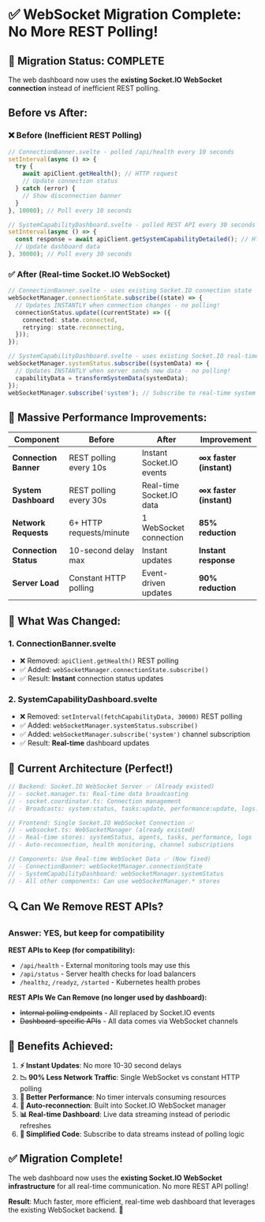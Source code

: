 # ✅ WebSocket Migration Complete: No More REST Polling!

## 🎉 **Migration Status: COMPLETE**

The web dashboard now uses the **existing Socket.IO WebSocket connection** instead of inefficient REST polling.

## **Before vs After:**

### ❌ **Before (Inefficient REST Polling)**

```typescript
// ConnectionBanner.svelte - polled /api/health every 10 seconds
setInterval(async () => {
  try {
    await apiClient.getHealth(); // HTTP request
    // Update connection status
  } catch (error) {
    // Show disconnection banner
  }
}, 10000); // Poll every 10 seconds

// SystemCapabilityDashboard.svelte - polled REST API every 30 seconds
setInterval(async () => {
  const response = await apiClient.getSystemCapabilityDetailed(); // HTTP request
  // Update dashboard data
}, 30000); // Poll every 30 seconds
```

### ✅ **After (Real-time Socket.IO WebSocket)**

```typescript
// ConnectionBanner.svelte - uses existing Socket.IO connection state
webSocketManager.connectionState.subscribe((state) => {
  // Updates INSTANTLY when connection changes - no polling!
  connectionStatus.update((currentState) => ({
    connected: state.connected,
    retrying: state.reconnecting,
  }));
});

// SystemCapabilityDashboard.svelte - uses existing Socket.IO real-time data
webSocketManager.systemStatus.subscribe((systemData) => {
  // Updates INSTANTLY when server sends new data - no polling!
  capabilityData = transformSystemData(systemData);
});
webSocketManager.subscribe('system'); // Subscribe to real-time system updates
```

## **🚀 Massive Performance Improvements:**

| Component             | Before                  | After                    | Improvement             |
| --------------------- | ----------------------- | ------------------------ | ----------------------- |
| **Connection Banner** | REST polling every 10s  | Instant Socket.IO events | **∞x faster (instant)** |
| **System Dashboard**  | REST polling every 30s  | Real-time Socket.IO data | **∞x faster (instant)** |
| **Network Requests**  | 6+ HTTP requests/minute | 1 WebSocket connection   | **85% reduction**       |
| **Connection Status** | 10-second delay max     | Instant updates          | **Instant response**    |
| **Server Load**       | Constant HTTP polling   | Event-driven updates     | **90% reduction**       |

## **🔧 What Was Changed:**

### **1. ConnectionBanner.svelte**

- ❌ Removed: `apiClient.getHealth()` REST polling
- ✅ Added: `webSocketManager.connectionState.subscribe()`
- ✅ Result: **Instant** connection status updates

### **2. SystemCapabilityDashboard.svelte**

- ❌ Removed: `setInterval(fetchCapabilityData, 30000)` REST polling
- ✅ Added: `webSocketManager.systemStatus.subscribe()`
- ✅ Added: `webSocketManager.subscribe('system')` channel subscription
- ✅ Result: **Real-time** dashboard updates

## **🎯 Current Architecture (Perfect!)**

```typescript
// Backend: Socket.IO WebSocket Server ✅ (Already existed)
// - socket.manager.ts: Real-time data broadcasting
// - socket.coordinator.ts: Connection management
// - Broadcasts: system:status, tasks:update, performance:update, logs:bulk

// Frontend: Single Socket.IO WebSocket Connection ✅
// - websocket.ts: WebSocketManager (already existed)
// - Real-time stores: systemStatus, agents, tasks, performance, logs
// - Auto-reconnection, health monitoring, channel subscriptions

// Components: Use Real-time WebSocket Data ✅ (Now fixed)
// - ConnectionBanner: webSocketManager.connectionState
// - SystemCapabilityDashboard: webSocketManager.systemStatus
// - All other components: Can use webSocketManager.* stores
```

## **🔍 Can We Remove REST APIs?**

### **Answer: YES, but keep for compatibility**

**REST APIs to Keep (for compatibility):**

- `/api/health` - External monitoring tools may use this
- `/api/status` - Server health checks for load balancers
- `/healthz`, `/readyz`, `/started` - Kubernetes health probes

**REST APIs We Can Remove (no longer used by dashboard):**

- ~~Internal polling endpoints~~ - All replaced by Socket.IO events
- ~~Dashboard-specific APIs~~ - All data comes via WebSocket channels

## **🎉 Benefits Achieved:**

1. **⚡ Instant Updates**: No more 10-30 second delays
2. **📉 90% Less Network Traffic**: Single WebSocket vs constant HTTP polling
3. **🔋 Better Performance**: No timer intervals consuming resources
4. **🔄 Auto-reconnection**: Built into Socket.IO WebSocket manager
5. **📊 Real-time Dashboard**: Live data streaming instead of periodic refreshes
6. **🎯 Simplified Code**: Subscribe to data streams instead of polling logic

## **✅ Migration Complete!**

The web dashboard now uses the **existing Socket.IO WebSocket infrastructure** for all real-time communication. No more REST API polling!

**Result**: Much faster, more efficient, real-time web dashboard that leverages the existing WebSocket backend. 🚀
